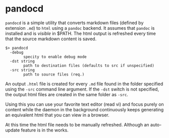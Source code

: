 # pandocd

`pandocd` is a simple utility that converts markdown files (defined by extension
`.md`) to `html` using a `pandoc` backend. It assumes that `pandoc` is installed
and is *visible* in $PATH. The html output is refreshed every time that the
source markdown content is saved.

```
$> pandocd
  -debug
    	specity to enable debug mode
  -dst string
    	path to destination files (defaults to src if unspecified)
  -src string
    	path to source files (req.)
```

An output `.html` file is created for every `.md` file found in the folder
specified using the `-src` command line argument. If the `-dst` switch is not
specified, the output html files are created in the same folder as `-src`.

Using this you can use your favorite text editor (read vi) and focus purely on
content while the daemon in the background continuously keeps generating an
equivalent html that you can view in a browser. 

At this time the html file needs to be manually refreshed. Although an
auto-update feature is in the works.
